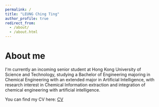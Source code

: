 ```yaml
---
permalink: /
title: "LEUNG Ching Ting"
author_profile: true
redirect_from: 
  - /about/
  - /about.html
---
```


About me
======
I'm currently an incoming senior student at Hong Kong University of Science and Technology, studying a Bachelor of Engineering majoring in Chemical Engineering with an extended major in Artificial Intelligence, with research interest in Chemical Information extraction and integration of chemical engineering with artificial intelligence.

You can find my CV here: [CV](../files/Resume.pdf)



